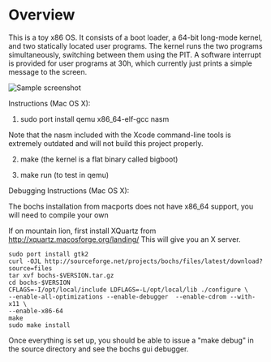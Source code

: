Overview
========

This is a toy x86 OS. It consists of a boot loader, a 64-bit long-mode kernel,
and two statically located user programs. The kernel runs the two programs
simultaneously, switching between them using the PIT. A software interrupt is
provided for user programs at 30h, which currently just prints a simple message to
the screen.

![Sample screenshot](https://github.com/nwg/simpleos/raw/master/img/sample1.png)

Instructions (Mac OS X):


1) sudo port install qemu x86_64-elf-gcc nasm

Note that the nasm included with the Xcode command-line tools is extremely
outdated and will not build this project properly.

2) make (the kernel is a flat binary called bigboot)

3) make run (to test in qemu)


Debugging Instructions (Mac OS X):

The bochs installation from macports does not have x86_64 support, you will
need to compile your own

If on mountain lion, first install XQuartz from
http://xquartz.macosforge.org/landing/ This will give you an X server.

```shell
sudo port install gtk2
curl -OJL http://sourceforge.net/projects/bochs/files/latest/download?source=files
tar xvf bochs-$VERSION.tar.gz
cd bochs-$VERSION
CFLAGS=-I/opt/local/include LDFLAGS=-L/opt/local/lib ./configure \
--enable-all-optimizations --enable-debugger  --enable-cdrom --with-x11 \
--enable-x86-64
make
sudo make install
```

Once everything is set up, you should be able to issue a "make debug" in the
source directory and see the bochs gui debugger.
